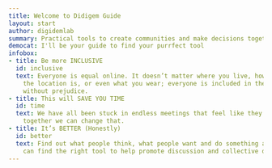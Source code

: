 ```yaml
---
title: Welcome to Didigem Guide
layout: start
author: digidemlab
summary: Practical tools to create communities and make decisions together.
democat: I'll be your guide to find your purrfect tool
infobox:
- title: Be more INCLUSIVE
  id: inclusive
  text: Everyone is equal online. It doesn’t matter where you live, how accessible
    the location is, or even what you wear; everyone is included in the discussion
    without prejudice.
- title: This will SAVE YOU TIME
  id: time
  text: We have all been stuck in endless meetings that feel like they’re going nowhere;
    together we can change that.
- title: It’s BETTER (Honestly)
  id: better
  text: Find out what people think, what people want and do something about it. We
    can find the right tool to help promote discussion and collective decisions.
---
```


